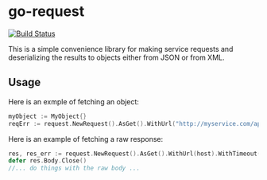 go-request
==========

[![Build Status](https://travis-ci.org/blendlabs/go-request.svg?branch=master)](https://travis-ci.org/blendlabs/go-request)

This is a simple convenience library for making service requests and deserializing the results to objects either from JSON or from XML.

## Usage

Here is an exmple of fetching an object:

```go
myObject := MyObject{}
reqErr := request.NewRequest().AsGet().WithUrl("http://myservice.com/api/foo").JSON(&myObject)
```

Here is an example of fetching a raw response:

```go
res, res_err := request.NewRequest().AsGet().WithUrl(host).WithTimeout(5000).FetchRawResponse()
defer res.Body.Close()
//... do things with the raw body ...
```
